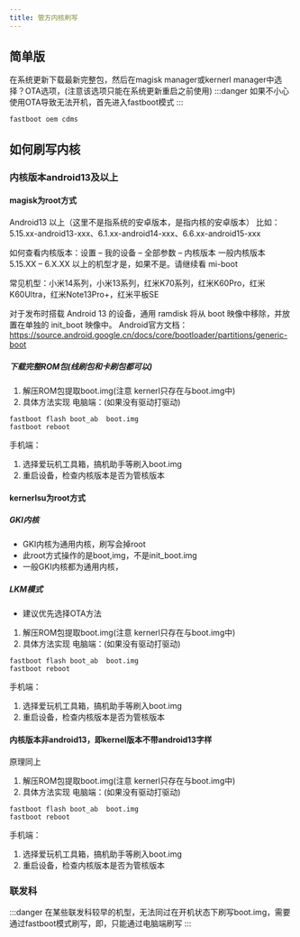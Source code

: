 ```yaml
---
title: 管方内核刷写
---
```

## 简单版

在系统更新下载最新完整包，然后在magisk manager或kernerl manager中选择？OTA选项，(注意该选项只能在系统更新重启之前使用)
:::danger
如果不小心使用OTA导致无法开机，首先进入fastboot模式
:::
```shell
fastboot oem cdms
```

## 如何刷写内核
### 内核版本android13及以上
#### magisk为root方式
Android13 以上（这里不是指系统的安卓版本，是指内核的安卓版本）
比如：5.15.xx-android13-xxx、6.1.xx-android14-xxx、6.6.xx-android15-xxx

如何查看内核版本：设置 – 我的设备 – 全部参数 – 内核版本
一般内核版本 5.15.XX – 6.X.XX 以上的机型才是，如果不是。请继续看 mi-boot

常见机型：小米14系列，小米13系列，红米K70系列，红米K60Pro，红米K60Ultra，红米Note13Pro+，红米平板SE

对于发布时搭载 Android 13 的设备，通用 ramdisk 将从 boot 映像中移除，并放置在单独的 init_boot 映像中。
Android官方文档：https://source.android.google.cn/docs/core/bootloader/partitions/generic-boot

##### 下载完整ROM包(线刷包和卡刷包都可以)
1. 解压ROM包提取boot.img(注意 kernerl只存在与boot.img中)
2. 具体方法实现
电脑端：(如果没有驱动打驱动)
```shell
fastboot flash boot_ab  boot.img
fastboot reboot
```
手机端：
1. 选择爱玩机工具箱，搞机助手等刷入boot.img
2. 重启设备，检查内核版本是否为管核版本

#### kernerlsu为root方式
##### GKI内核
* GKI内核为通用内核，刷写会掉root
* 此root方式操作的是boot,img，不是init_boot.img
* 一般GKI内核都为通用内核，

##### LKM模式
* 建议优先选择OTA方法
1. 解压ROM包提取boot.img(注意 kernerl只存在与boot.img中)
2. 具体方法实现
电脑端：(如果没有驱动打驱动)
```shell
fastboot flash boot_ab  boot.img
fastboot reboot
```
手机端：
1. 选择爱玩机工具箱，搞机助手等刷入boot.img
2. 重启设备，检查内核版本是否为管核版本



#### 内核版本非android13，即kernel版本不带android13字样

原理同上
1. 解压ROM包提取boot.img(注意 kernerl只存在与boot.img中)
2. 具体方法实现
电脑端：(如果没有驱动打驱动)
```shell
fastboot flash boot_ab  boot.img
fastboot reboot
```
手机端：
1. 选择爱玩机工具箱，搞机助手等刷入boot.img
2. 重启设备，检查内核版本是否为管核版本

### 联发科

:::danger
在某些联发科较早的机型，无法同过在开机状态下刷写boot.img，需要通过fastboot模式刷写，即，只能通过电脑端刷写
:::